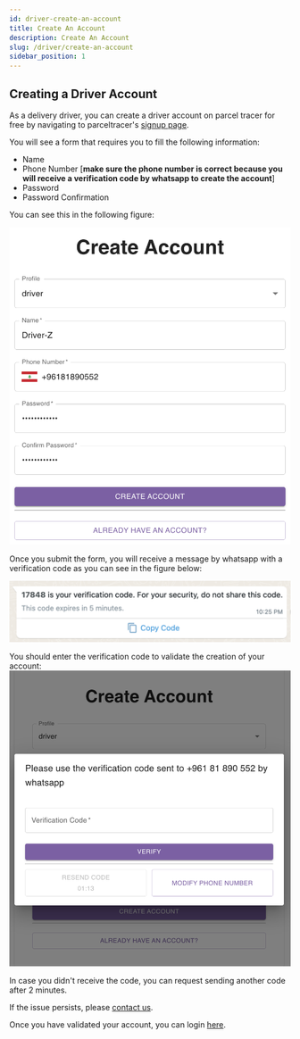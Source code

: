 ```yaml
---
id: driver-create-an-account
title: Create An Account
description: Create An Account
slug: /driver/create-an-account
sidebar_position: 1
---
```


## Creating a Driver Account

As a delivery driver, you can create a driver account on parcel tracer for free by navigating to parceltracer's [signup page](https://parceltracer.app/signup).

You will see a form that requires you to fill the following information:
- Name
- Phone Number [**make sure the phone number is correct because you will receive a verification code by whatsapp to create the account**]
- Password
- Password Confirmation

You can see this in the following figure:

![alt text](./media/driver-create-account.png)

Once you submit the form, you will receive a message by whatsapp with a verification code as you can see in the figure below:

![alt text](./media/driver-verification-code-whatsapp.png)

You should enter the verification code to validate the creation of your account:
![alt text](./media/driver-enter-validation-code-form.png)

In case you didn't receive the code, you can request sending another code after 2 minutes.

If the issue persists, please [contact us](https://wa.me/+33753560667).

Once you have validated your account, you can login [here](https://parceltracer.app/login).